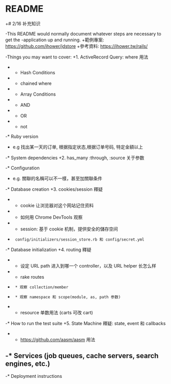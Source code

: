 # README

+# 2/16 补充知识
  
 -This README would normally document whatever steps are necessary to get the
 -application up and running.
 +範例專案: https://github.com/ihower/jdstore
 +參考資料: https://ihower.tw/rails/
  
 -Things you may want to cover:
 +1. ActiveRecord Query: where 用法
 +  * Hash Conditions
 +  * chained where
 +  * Array Conditions
 +    * AND
 +    * OR
 +	* not
  
 -* Ruby version
 +  e.g 找出某一天的订单, 根据指定状态,根据订单号码, 特定金額以上
  
 -* System dependencies
 +2. has_many :through, :source 关于参数
  
 -* Configuration
 +   e.g. 關聯的名稱可以不一樣，甚至加關聯条件
  
 -* Database creation
 +3. cookies/session 釋疑
 +    * cookie 让浏览器对这个网站记住资料
 +    * 如何用 Chrome DevTools 观察
 +    * session: 基于 cookie 机制，提供安全的儲存空间
 +      config/initializers/session_store.rb 和 config/secret.yml
  
 -* Database initialization
 +4. routing 釋疑
 +    * 设定 URL path 进入到哪一个 controller，以及 URL helper 长怎么样
 +    * rake routes
 +      * 观察 collection/member
 +      * 观察 namespace 和 scope(module, as, path 参数)
 +    * resource 单数用法 (carts 可改 cart)
  
 -* How to run the test suite
 +5. State Machine 釋疑: state, event 和 callbacks
 +   * https://github.com/aasm/aasm 用法
  
 -* Services (job queues, cache servers, search engines, etc.)
 -
 -* Deployment instructions